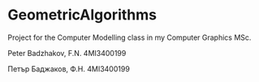 # GeometricAlgorithms
Project for the Computer Modelling class in my Computer Graphics MSc.


Peter Badzhakov, F.N. 4MI3400199

Петър Баджаков, Ф.Н. 4MI3400199
